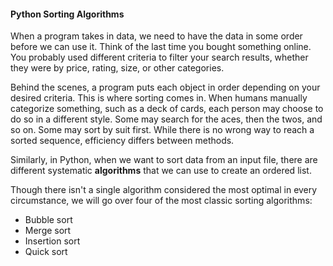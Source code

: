 <!--title={Introduction to Sorting Algorithms}-->

<!--badges={Algorithms:10}-->

<!--concepts={Merge Sort, Bubblesort, Insertion sort, Quick sort}-->

#### Python Sorting Algorithms

When a program takes in data, we need to have the data in some order before we can use it. Think of the last time you bought something online. You probably used different criteria to filter your search results, whether they were by price, rating, size, or other categories. 

Behind the scenes, a program puts each object in order depending on your desired criteria. This is where sorting comes in. When humans manually categorize something, such as a deck of cards, each person may choose to do so in a different style. Some may search for the aces, then the twos, and so on. Some may sort by suit first. While there is no wrong way to reach a sorted sequence, efficiency differs between methods.

Similarly, in Python, when we want to sort data from an input file, there are different systematic **algorithms** that we can use to create an ordered list. 

Though there isn't a single algorithm considered the most optimal in every circumstance, we will go over four of the most classic sorting algorithms: 

- Bubble sort
- Merge sort
- Insertion sort
- Quick sort



